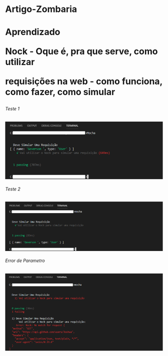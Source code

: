 # Artigo-Zombaria

<h1> Aprendizado </p>

<p> Nock - Oque é, pra que serve, como utilizar </p>
<p> requisições na web - como funciona, como fazer, como simular </p>

<h6> Teste 1 </h6>
<img src="https://github.com/Orion-News/Artigo-Zombaria/blob/master/testes1.png">

<h6> Teste 2 </h6>
<img src="https://github.com/Orion-News/Artigo-Zombaria/blob/master/teste2.png">

<h6> Error de Parametro </h6>
<img src="https://github.com/Orion-News/Artigo-Zombaria/blob/master/parametro_errado.png">
